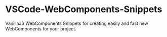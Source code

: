 # VSCode-WebComponents-Snippets

VanillaJS WebComponents Snippets for creating easily and fast new WebComponents for your project.
